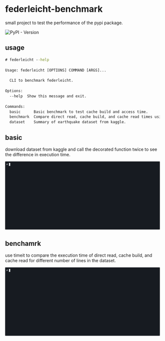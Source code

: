 # federleicht-benchmark

small project to test the performance of the pypi package.

![PyPI - Version](https://img.shields.io/pypi/v/federleicht?logo=pypi&logoColor=orange&label=federleicht)

## usage

```cmd
# federleicht --help

Usage: federleicht [OPTIONS] COMMAND [ARGS]...

  CLI to benchmark federleicht.

Options:
  --help  Show this message and exit.

Commands:
  basic      Basic benchmark to test cache build and access time.
  benchmark  Compare direct read, cache build, and cache read times using...
  dataset    Summary of earthquake dataset from kaggle.
```

## basic

download dataset from kaggle and call the decorated function twice to see the difference in execution time.

![basic](basic.gif)

## benchamrk

use timeit to compare the execution time of direct read, cache build, and cache read for different number of lines in the dataset.

![benchmark](benchmark.gif)
